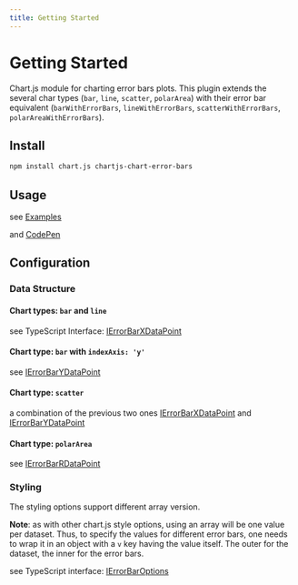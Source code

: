 ```yaml
---
title: Getting Started
---
```


# Getting Started

Chart.js module for charting error bars plots. This plugin extends the several char types (`bar`, `line`, `scatter`, `polarArea`)
with their error bar equivalent (`barWithErrorBars`, `lineWithErrorBars`, `scatterWithErrorBars`, `polarAreaWithErrorBars`).

## Install

```sh
npm install chart.js chartjs-chart-error-bars
```

## Usage

see [Examples](./examples/)

and [CodePen](https://codepen.io/sgratzl/pen/ZEbqmqx)

## Configuration

### Data Structure

#### Chart types: `bar` and `line`

see TypeScript Interface: [IErrorBarXDataPoint](/api/interfaces/IErrorBarXDataPoint.md)

#### Chart type: `bar` with `indexAxis: 'y'`

see [IErrorBarYDataPoint](/api/interfaces/IErrorBarYDataPoint.md)

#### Chart type: `scatter`

a combination of the previous two ones [IErrorBarXDataPoint](/api/interfaces/IErrorBarXDataPoint.md) and [IErrorBarYDataPoint](/api/interfaces/IErrorBarYDataPoint.md)

#### Chart type: `polarArea`

see [IErrorBarRDataPoint](/api/interfaces/IErrorBarRDataPoint.md)

### Styling

The styling options support different array version.

**Note**: as with other chart.js style options, using an array will be one value per dataset. Thus, to specify the values for different error bars, one needs to wrap it in an object with a `v` key having the value itself. The outer for the dataset, the inner for the error bars.

see TypeScript interface: [IErrorBarOptions](/api/interfaces/IErrorBarOptions.md)
